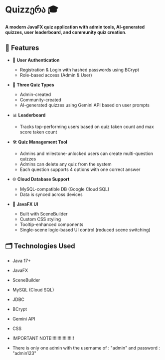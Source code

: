 # Quizzერა 🎓

**A modern JavaFX quiz application with admin tools, AI-generated quizzes, user leaderboard, and community quiz creation.**

## 🚀 Features

- 🔐 **User Authentication**
    - Registration & Login with hashed passwords using BCrypt
    - Role-based access (Admin & User)

- 🧠 **Three Quiz Types**
    - Admin-created 
    - Community-created 
    - AI-generated quizzes using Gemini API based on user prompts

- 📊 **Leaderboard**
    - Tracks top-performing users based on quiz taken count and max score taken count

- 🛠️ **Quiz Management Tool**
    - Admins and milestone-unlocked users can create multi-question quizzes
    - Admins can delete any quiz from the system
    - Each question supports 4 options with one correct answer

- 🌐 **Cloud Database Support**
    - MySQL-compatible DB (Google Cloud SQL)
    - Data is synced across devices

- 🎨 **JavaFX UI**
    - Built with SceneBuilder
    - Custom CSS styling
    - Tooltip-enhanced components
    - Single-scene logic-based UI control (reduced scene switching)

## 🗂️ Technologies Used

- Java 17+
- JavaFX
- SceneBuilder
- MySQL (Cloud SQL)
- JDBC
- BCrypt
- Gemini API
- CSS

- IMPORTANT NOTE!!!!!!!!!!!!!!!!!!
- There is only one admin with the username of : "admin" and password : "admin123"